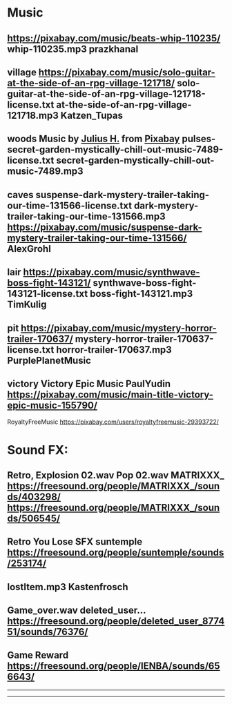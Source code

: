 # Music

https://pixabay.com/music/beats-whip-110235/
whip-110235.mp3
prazkhanal
-----------------------
village
https://pixabay.com/music/solo-guitar-at-the-side-of-an-rpg-village-121718/
solo-guitar-at-the-side-of-an-rpg-village-121718-license.txt
at-the-side-of-an-rpg-village-121718.mp3
Katzen_Tupas
-----------------------
woods
Music by <a href="https://pixabay.com/users/juliush-3921568/?utm_source=link-attribution&utm_medium=referral&utm_campaign=music&utm_content=7489">Julius H.</a> from <a href="https://pixabay.com/music//?utm_source=link-attribution&utm_medium=referral&utm_campaign=music&utm_content=7489">Pixabay</a>
pulses-secret-garden-mystically-chill-out-music-7489-license.txt
secret-garden-mystically-chill-out-music-7489.mp3
-----------------------
caves
suspense-dark-mystery-trailer-taking-our-time-131566-license.txt
dark-mystery-trailer-taking-our-time-131566.mp3
https://pixabay.com/music/suspense-dark-mystery-trailer-taking-our-time-131566/
AlexGrohl
-----------------------
lair
https://pixabay.com/music/synthwave-boss-fight-143121/
synthwave-boss-fight-143121-license.txt
boss-fight-143121.mp3
TimKulig
-----------------------
pit
https://pixabay.com/music/mystery-horror-trailer-170637/
mystery-horror-trailer-170637-license.txt
horror-trailer-170637.mp3
PurplePlanetMusic
-----------------------
victory
Victory Epic Music
PaulYudin
https://pixabay.com/music/main-title-victory-epic-music-155790/
-----------------------
RoyaltyFreeMusic
https://pixabay.com/users/royaltyfreemusic-29393722/

# Sound FX:

Retro, Explosion 02.wav
Pop 02.wav
MATRIXXX_
https://freesound.org/people/MATRIXXX_/sounds/403298/
https://freesound.org/people/MATRIXXX_/sounds/506545/
-----------------------
Retro You Lose SFX
suntemple
https://freesound.org/people/suntemple/sounds/253174/
-----------------------
lostItem.mp3
Kastenfrosch
-----------------------
Game_over.wav
deleted_user...
https://freesound.org/people/deleted_user_877451/sounds/76376/
-----------------------
Game Reward
https://freesound.org/people/IENBA/sounds/656643/
-----------------------
-----------------------
-----------------------


